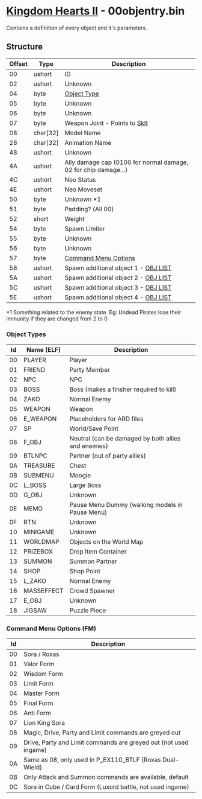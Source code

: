 # [Kingdom Hearts II](../../index.md) - 00objentry.bin

Contains a definition of every object and it's parameters.

## Structure

| Offset | Type | Description |
|--------|------|-------------|
| 00     | ushort | ID
| 02     | ushort | Unknown
| 04     | byte | [Object Type](#object-types)
| 05     | byte | Unknown
| 06     | byte | Unknown
| 07     | byte | Weapon Joint - Points to [Sklt](03system.md#sklt)
| 08     | char[32] | Model Name
| 28     | char[32] | Animation Name
| 48     | ushort | Unknown
| 4A     | ushort | Ally damage cap (0100 for normal damage, 02 for chip damage...)
| 4C     | ushort | Neo Status
| 4E     | ushort | Neo Moveset
| 50     | byte | Unknown *1
| 51     | byte | Padding? (All 00)
| 52     | short | Weight
| 54     | byte | Spawn Limiter
| 55     | byte | Unknown
| 56     | byte | Unknown
| 57     | byte | [Command Menu Options](#command-menu-options-fm)
| 58     | ushort | Spawn additional object 1 - [OBJ LIST](../../dictionary/obj.md)
| 5A     | ushort | Spawn additional object 2 - [OBJ LIST](../../dictionary/obj.md)
| 5C     | ushort | Spawn additional object 3 - [OBJ LIST](../../dictionary/obj.md)
| 5E     | ushort | Spawn additional object 4 - [OBJ LIST](../../dictionary/obj.md)

*1 Something related to the enemy state. Eg: Undead Pirates lose their immunity if they are changed from 2 to 0

### Object Types

| Id | Name (ELF) | Description |
|----|------------|-------------|
| 00 | PLAYER   | Player
| 01 | FRIEND   | Party Member
| 02 | NPC      | NPC
| 03 | BOSS     | Boss (makes a finsher required to kill)
| 04 | ZAKO     | Normal Enemy
| 05 | WEAPON   | Weapon
| 06 | E_WEAPON | Placeholders for ARD files
| 07 | SP       | World/Save Point
| 08 | F_OBJ    | Neutral (can be damaged by both allies and enemies)
| 09 | BTLNPC   | Partner (out of party allies)
| 0A | TREASURE | Chest
| 0B | SUBMENU  | Moogle
| 0C | L_BOSS   | Large Boss
| 0D | G_OBJ    | Unknown
| 0E | MEMO     | Pause Menu Dummy (walking models in Pause Menu)
| 0F | RTN      | Unknown
| 10 | MINIGAME | Unknown
| 11 | WORLDMAP | Objects on the World Map
| 12 | PRIZEBOX | Drop Item Container
| 13 | SUMMON   | Summon Partner
| 14 | SHOP     | Shop Point
| 15 | L_ZAKO   | Normal Enemy
| 16 | MASSEFFECT | Crowd Spawner
| 17 | E_OBJ    | Unknown
| 18 | JIGSAW   | Puzzle Piece

### Command Menu Options (FM)

| Id | Description |
|----|-------------|
| 00 | Sora / Roxas
| 01 | Valor Form
| 02 | Wisdom Form
| 03 | Limit Form
| 04 | Master Form
| 05 | Final Form
| 06 | Anti Form
| 07 | Lion King Sora
| 08 | Magic, Drive, Party and Limit commands are greyed out
| 09 | Drive, Party and Limit commands are greyed out (not used ingame)
| 0A | Same as 08, only used in P_EX110_BTLF (Roxas Dual-Wield)
| 0B | Only Attack and Summon commands are available, default
| 0C | Sora in Cube / Card Form (Luxord battle, not used ingame)